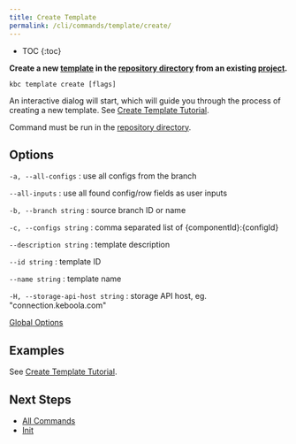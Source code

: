 ```yaml
---
title: Create Template
permalink: /cli/commands/template/create/
---
```


* TOC
{:toc}

**Create a new [template](/cli/templates/structure/#template) in the [repository directory]((/cli/templates/structure/#repository)) from an existing [project](/cli/#subsystems).**

```
kbc template create [flags]
```

An interactive dialog will start, which will guide you through the process of creating a new template.
See [Create Template Tutorial](/cli/templates/tutorial).


Command must be run in the [repository directory](/cli/templates/structure#repository).

## Options

`-a, --all-configs`
: use all configs from the branch

`--all-inputs`
: use all found config/row fields as user inputs

`-b, --branch string`
: source branch ID or name

`-c, --configs string`
: comma separated list of {componentId}:{configId}

`--description string`
: template description

`--id string`
: template ID

`--name string`
: template name

`-H, --storage-api-host string`
: storage API host, eg. "connection.keboola.com"

[Global Options](/cli/commands/#global-options)

## Examples

See [Create Template Tutorial](/cli/templates/tutorial/#create-template).

## Next Steps

- [All Commands](/cli/commands/)
- [Init](/cli/commands/sync/init/)
